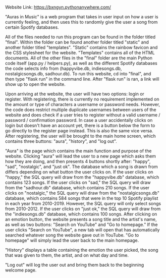 Website Link: https://bxngyn.pythonanywhere.com/

"Auras in Music" is a web program that takes in user input on how a user is currently feeling, and then uses this to randomly give the user a song from certain Spotify databases.

All of the files needed to run this program can be found in the folder titled "final". Within the folder can be found another folder titled "static" and another folder titled "templates". "Static" contains the rainbow favicon and the CSS stylesheet for the website. "Templates" contains all of the HTML documents. All of the other files in the "final" folder are the main Python code itself (app.py / helpers.py), as well as the different Spotify databases the code selects info from (happyvibe.db, indiesongs.db, nostalgicsongs.db, sadhour.db). To run this website, cd into "final", and then type "flask run" in the command line. After "flask run" is ran, a link will show up to open the website.

Upon arriving at the website, the user will have two options: login or register. With registering, there is currently no requirement implemented on the amount or type of characters a username or password needs. However, the code does restrict multiple duplicate usernames between users of the website and does check if a user tries to register without a valid username / password / confirmation password. In case a user accidentally clicks on login but doesn't have an account yet, there is a button below the form to go directly to the register page instead. This is also the same vice versa. After registering, the user will be brought to the main home screen, which contains three buttons: "aura", "history", and "log out".

"Aura" is the page which contains the main function and purpose of the website. Clicking "aura" will lead the user to a new page which asks them how they are doing, and then presents 4 buttons shortly after: "happy", "sad", "nostalgic", and "just ok". The database which a song is drawn from differs depending on what button the user clicks on. If the user clicks on "happy," the SQL query will draw from the "happyvibe.db" database, which contains 123 songs. If the user clicks on "sad," the SQL query will draw from the "sadhour.db" database, which contains 210 songs. If the user clicks on "nostalgic," the SQL query will draw from the "nostalgicsongs.db" database, which contains 584 songs that were in the top 10 Spotify playlist in each year from 2010-2019. However, the SQL query will only select songs from 2010-2012. If the user clicks on "just ok," the SQL query will draw from the "indiesongs.db" database, which contains 100 songs. After clicking on an emotion button, the website presents a song title and the artist's name, as well as two buttons: "Search on YouTube" and "Go to homepage." If the user clicks "Search on YouTube", a new tab will open that has automatically searched whatever song the website gave out in YouTube. "Go to homepage" will simply lead the user back to the main homepage.

"History" displays a table containing the emotion the user picked, the song that was given to them, the artist, and on what day and time.

"Log out" will log the user out and bring them back to the beginning welcome page.
